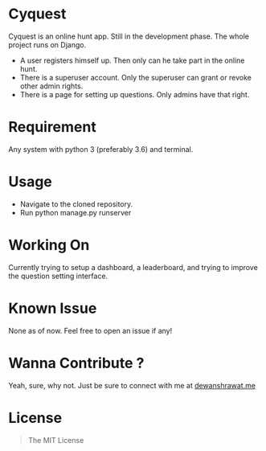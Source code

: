 # Cyquest
Cyquest is an online hunt app. Still in the development phase. The whole project runs on Django.
- A user registers himself up. Then only can he take part in the online hunt.
- There is a superuser account. Only the superuser can grant or revoke other admin rights.
- There is a page for setting up questions. Only admins have that right.

# Requirement
Any system with python 3 (preferably 3.6) and terminal.

# Usage
- Navigate to the cloned repository.
- Run python manage.py runserver

# Working On
Currently trying to setup a dashboard, a leaderboard, and trying to improve the question setting interface.

# Known Issue
None as of now. Feel free to open an issue if any!

# Wanna Contribute ?
Yeah, sure, why not. Just be sure to connect with me at [dewanshrawat.me](dewanshrawat.me)

# License
> The MIT License

